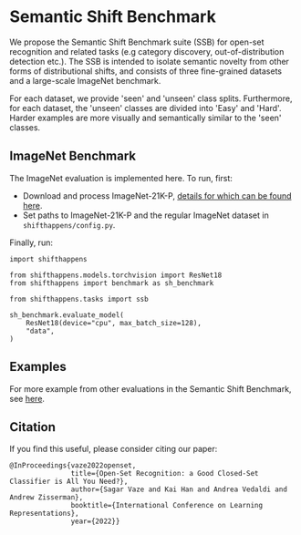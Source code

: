# Semantic Shift Benchmark

We propose the Semantic Shift Benchmark suite (SSB) for open-set recognition and related tasks (e.g category discovery, out-of-distribution detection etc.). The SSB is intended to isolate semantic novelty from other forms of distributional shifts, and consists of three fine-grained datasets and a large-scale ImageNet benchmark.

For each dataset, we provide 'seen' and 'unseen' class splits. Furthermore, for each dataset, the 'unseen' classes are divided into 'Easy' and 'Hard'. Harder examples are more visually and semantically similar to the 'seen' classes.

## ImageNet Benchmark

The ImageNet evaluation is implemented here. To run, first: 
* Download and process ImageNet-21K-P, [details for which can be found here](https://github.com/Alibaba-MIIL/ImageNet21K). 
* Set paths to ImageNet-21K-P and the regular ImageNet dataset in ```shifthappens/config.py```.

Finally, run:

```
import shifthappens

from shifthappens.models.torchvision import ResNet18
from shifthappens import benchmark as sh_benchmark

from shifthappens.tasks import ssb

sh_benchmark.evaluate_model(
    ResNet18(device="cpu", max_batch_size=128),
    "data",
)
```

## Examples

For more example from other evaluations in the Semantic Shift Benchmark, see [here](https://www.robots.ox.ac.uk/~vgg/research/osr/#ssb_suite).


## Citation

If you find this useful, please consider citing our paper:
```
@InProceedings{vaze2022openset,
               title={Open-Set Recognition: a Good Closed-Set Classifier is All You Need?},
               author={Sagar Vaze and Kai Han and Andrea Vedaldi and Andrew Zisserman},
               booktitle={International Conference on Learning Representations},
               year={2022}}
```